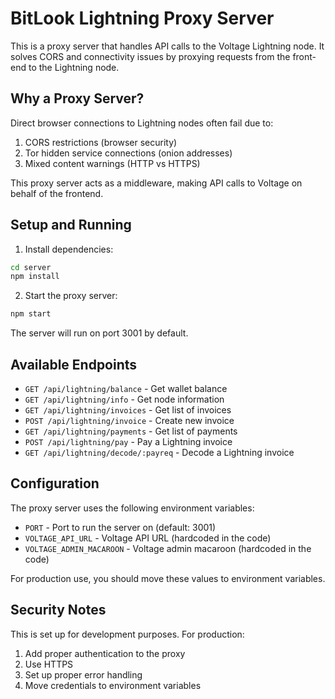 # BitLook Lightning Proxy Server

This is a proxy server that handles API calls to the Voltage Lightning node. It solves CORS and connectivity issues by proxying requests from the front-end to the Lightning node.

## Why a Proxy Server?

Direct browser connections to Lightning nodes often fail due to:

1. CORS restrictions (browser security)
2. Tor hidden service connections (onion addresses)
3. Mixed content warnings (HTTP vs HTTPS)

This proxy server acts as a middleware, making API calls to Voltage on behalf of the frontend.

## Setup and Running

1. Install dependencies:

```bash
cd server
npm install
```

2. Start the proxy server:

```bash
npm start
```

The server will run on port 3001 by default.

## Available Endpoints

- `GET /api/lightning/balance` - Get wallet balance
- `GET /api/lightning/info` - Get node information
- `GET /api/lightning/invoices` - Get list of invoices
- `POST /api/lightning/invoice` - Create new invoice
- `GET /api/lightning/payments` - Get list of payments
- `POST /api/lightning/pay` - Pay a Lightning invoice
- `GET /api/lightning/decode/:payreq` - Decode a Lightning invoice

## Configuration

The proxy server uses the following environment variables:

- `PORT` - Port to run the server on (default: 3001)
- `VOLTAGE_API_URL` - Voltage API URL (hardcoded in the code)
- `VOLTAGE_ADMIN_MACAROON` - Voltage admin macaroon (hardcoded in the code)

For production use, you should move these values to environment variables.

## Security Notes

This is set up for development purposes. For production:

1. Add proper authentication to the proxy
2. Use HTTPS
3. Set up proper error handling
4. Move credentials to environment variables
